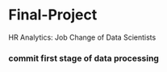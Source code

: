 # Final-Project
HR Analytics: Job Change of Data Scientists


### commit first stage of data processing